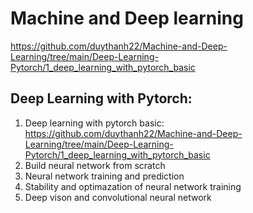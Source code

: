 # Machine and Deep learning
https://github.com/duythanh22/Machine-and-Deep-Learning/tree/main/Deep-Learning-Pytorch/1_deep_learning_with_pytorch_basic
## Deep Learning with Pytorch:
1. Deep learning with pytorch basic: https://github.com/duythanh22/Machine-and-Deep-Learning/tree/main/Deep-Learning-Pytorch/1_deep_learning_with_pytorch_basic
2. Build neural network from scratch
3. Neural network training and prediction
4. Stability and optimazation of neural network training
5. Deep vison and convolutional neural network
